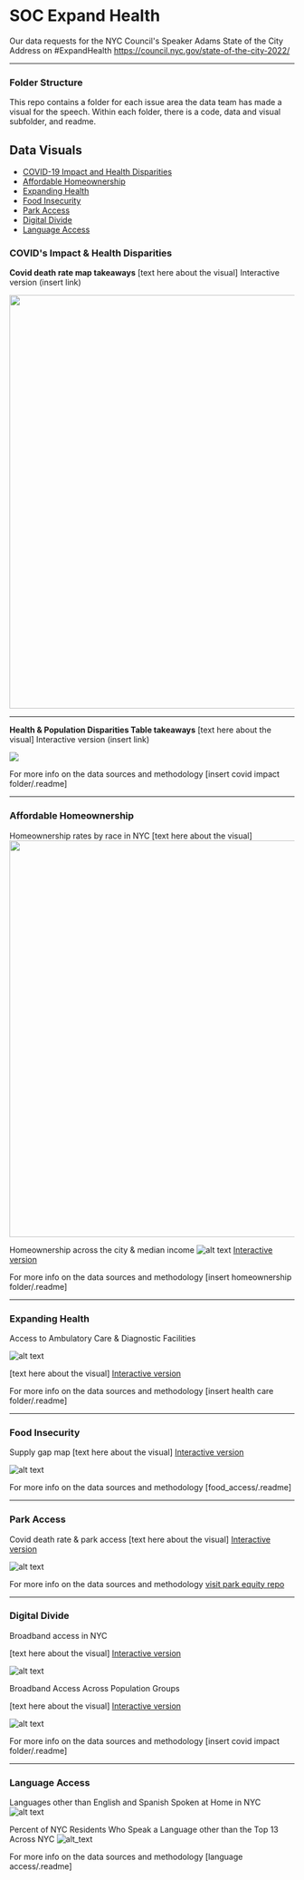# SOC Expand Health 
Our data requests for the NYC Council's Speaker Adams State of the City Address on #ExpandHealth https://council.nyc.gov/state-of-the-city-2022/

***   

### Folder Structure
This repo contains a folder for each issue area the data team has made a visual for the speech. Within each folder, there is a  code, data and visual subfolder, and readme.

## Data Visuals

+ [COVID-19 Impact and Health Disparities](https://github.com/NewYorkCityCouncil/SOC_HealthyNYC_2022#covids-impact--health-disparities)
+ [Affordable Homeownership](https://github.com/NewYorkCityCouncil/SOC_HealthyNYC_2022#affordable-homeownership)
+ [Expanding Health](https://github.com/NewYorkCityCouncil/SOC_HealthyNYC_2022#expanding-health)
+ [Food Insecurity](https://github.com/NewYorkCityCouncil/SOC_HealthyNYC_2022#food-insecurity)
+ [Park Access](https://github.com/NewYorkCityCouncil/SOC_HealthyNYC_2022#park-access)
+ [Digital Divide](https://github.com/NewYorkCityCouncil/SOC_HealthyNYC_2022#digital-divide)
+ [Language Access](https://github.com/NewYorkCityCouncil/SOC_HealthyNYC_2022#language-access)

### COVID's Impact & Health Disparities

**Covid death rate map takeaways**
[text here about the visual] Interactive version (insert link)

<img src="https://newyorkcitycouncil.github.io/Covid_Characteristics/visuals/map_covid.png" width="800" height="730"/>

***  


**Health & Population Disparities Table takeaways**
[text here about the visual] Interactive version (insert link)

<img src="https://newyorkcitycouncil.github.io/Covid_Characteristics/visuals/Covid_Plot_nocolor.png"/>
                                                                                                                              
                                                                                                                           
For more info on the data sources and methodology [insert covid impact folder/.readme] 

***

### Affordable Homeownership

Homeownership rates by race in NYC
[text here about the visual] 
<img src="https://newyorkcitycouncil.github.io/SOC_HealthyNYC_2022/housing_affordability/visual/Home%20Ownership%20Rate%20by%20Race%20Ethnicity.png" width="800" height="700">

Homeownership across the city & median income
![alt text](https://newyorkcitycouncil.github.io/SOC_HealthyNYC_2022/housing_affordability/visual/race_eth_home_ownership_map.png)
[Interactive version](https://newyorkcitycouncil.github.io/SOC_HealthyNYC_2022/housing_affordability/visual/race_eth_home_ownership_map.html)

For more info on the data sources and methodology [insert homeownership folder/.readme]

***

### Expanding Health 

Access to Ambulatory Care & Diagnostic Facilities

![alt text](https://newyorkcitycouncil.github.io/SOC_HealthyNYC_2022/health_care/visual/NYC_Health_Access.png)

[text here about the visual] [Interactive version](https://newyorkcitycouncil.github.io/SOC_HealthyNYC_2022/health_care/visual/)

For more info on the data sources and methodology [insert health care folder/.readme]

***  


### Food Insecurity

Supply gap map 
[text here about the visual] 
[Interactive version](https://newyorkcitycouncil.github.io/SOC_HealthyNYC_2022/food_access/visual/efap_score.html)

![alt text](https://newyorkcitycouncil.github.io/SOC_HealthyNYC_2022/food_access/visual/efap_score.png)


For more info on the data sources and methodology [food_access/.readme]

***  


### Park Access

Covid death rate & park access
[text here about the visual] [Interactive version](https://newyorkcitycouncil.github.io/park_equity_covid_2022/figures/COVID_deaths.html)

![alt text](https://newyorkcitycouncil.github.io/park_equity_covid_2022/figures/COVID_deaths.png)

For more info on the data sources and methodology [visit park equity repo](https://github.com/NewYorkCityCouncil/park_equity_covid_2022)

***  



### Digital Divide

Broadband access in NYC

[text here about the visual] [Interactive version]()

![alt text](https://newyorkcitycouncil.github.io/SOC_HealthyNYC_2022/digital_divide/visual/map_puma.png)

Broadband Access Across Population Groups

[text here about the visual] [Interactive version]()

![alt text](https://newyorkcitycouncil.github.io/SOC_HealthyNYC_2022/digital_divide/visual/group_comparison.png)

For more info on the data sources and methodology [insert covid impact folder/.readme]

***  



### Language Access

Languages other than English and Spanish Spoken at Home in NYC
![alt text](https://newyorkcitycouncil.github.io/SOC_HealthyNYC_2022/language_access/visual/group_comparison.png)

Percent of NYC Residents Who Speak a Language other than the Top 13 Across NYC
![alt_text](https://newyorkcitycouncil.github.io/SOC_HealthyNYC_2022/language_access/visual/map_puma.png)

For more info on the data sources and methodology [language access/.readme]




